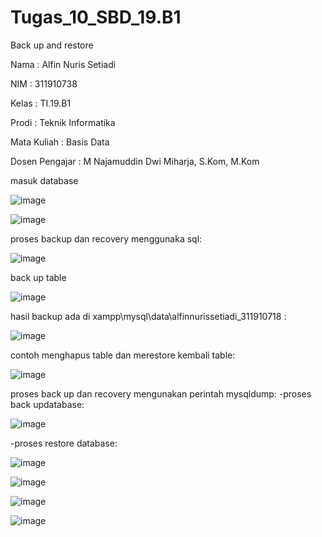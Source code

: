 # Tugas_10_SBD_19.B1
Back up and restore

Nama : Alfin Nuris Setiadi

NIM : 311910738

Kelas : TI.19.B1

Prodi : Teknik Informatika

Mata Kuliah : Basis Data

Dosen Pengajar : M Najamuddin Dwi Miharja, S.Kom, M.Kom

masuk database

![image](https://user-images.githubusercontent.com/81596397/125074135-163b8a00-e0e7-11eb-8167-4743e0c81183.png)

![image](https://user-images.githubusercontent.com/81596397/125074265-4125de00-e0e7-11eb-8815-35b18c2e2659.png)

proses backup dan recovery menggunaka sql:

![image](https://user-images.githubusercontent.com/81596397/125074377-69add800-e0e7-11eb-8848-509caf3c1fe9.png)

back up table

![image](https://user-images.githubusercontent.com/81596397/125074457-80ecc580-e0e7-11eb-9e9b-629a7f21c98a.png)

hasil backup ada di xampp\mysql\data\alfinnurissetiadi_311910718 :

![image](https://user-images.githubusercontent.com/81596397/125074731-de811200-e0e7-11eb-8d75-624f87f44eed.png)

contoh menghapus table dan merestore kembali table:

![image](https://user-images.githubusercontent.com/81596397/125075104-623afe80-e0e8-11eb-823c-459a63c07caf.png)

proses back up dan recovery mengunakan perintah mysqldump:
-proses back updatabase:

![image](https://user-images.githubusercontent.com/81596397/125075801-497f1880-e0e9-11eb-9f10-eb0175dc393a.png)

-proses restore database:

![image](https://user-images.githubusercontent.com/81596397/125076321-f8bbef80-e0e9-11eb-9f5d-4a028b2964f5.png)

![image](https://user-images.githubusercontent.com/81596397/125076358-040f1b00-e0ea-11eb-8368-7b94e9512d92.png)

![image](https://user-images.githubusercontent.com/81596397/125076398-0f624680-e0ea-11eb-8331-8251bb268cf6.png)

![image](https://user-images.githubusercontent.com/81596397/125076460-22751680-e0ea-11eb-81fe-5cca5242471a.png)

